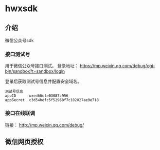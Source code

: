 # hwxsdk

## 介绍

微信公众号sdk


### 接口测试号

用于微信公众号接口测试。
登录地址： https://mp.weixin.qq.com/debug/cgi-bin/sandbox?t=sandbox/login   

登录后获取测试号信息并配置安全域名。

```
测试号信息   
appID      wxed66cfe03087c956
appSecret  c3d54befc5f52968f7c102027ae9e718
```

### 接口在线联调

链接： http://mp.weixin.qq.com/debug/


## 微信网页授权

